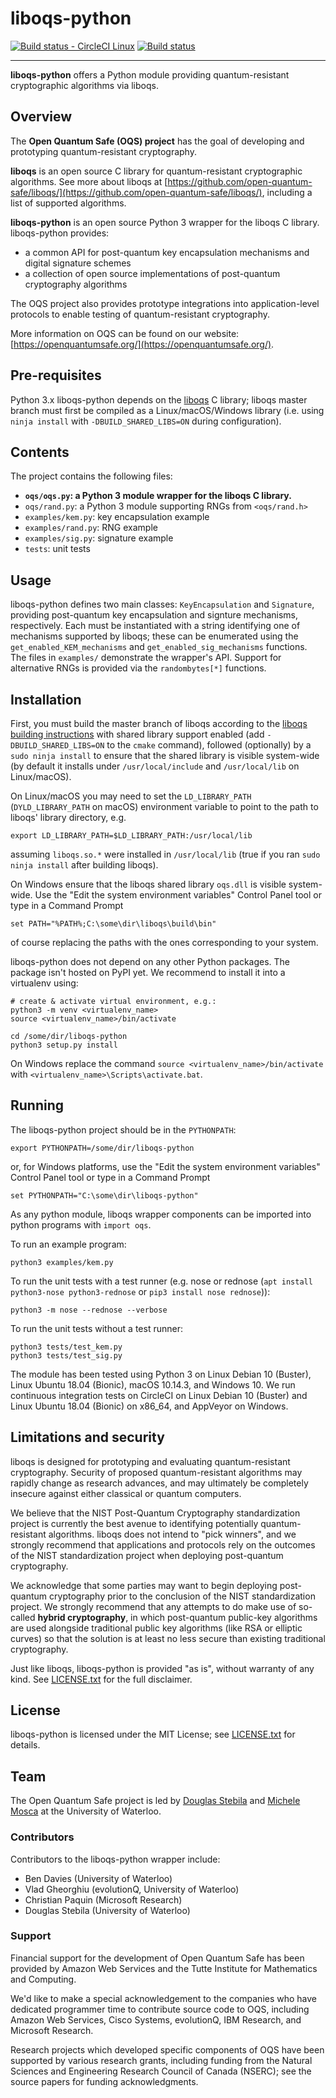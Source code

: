 liboqs-python
=============

[![Build status - CircleCI Linux](https://circleci.com/gh/open-quantum-safe/liboqs-python.svg?style=svg)](https://circleci.com/gh/open-quantum-safe/liboqs-python)
[![Build status](https://ci.appveyor.com/api/projects/status/xvfc8fn96fip52md?svg=true)](https://ci.appveyor.com/project/vsoftco/liboqs-python)

---

**liboqs-python** offers a Python module providing quantum-resistant cryptographic algorithms via liboqs.

Overview
--------

The **Open Quantum Safe (OQS) project** has the goal of developing and prototyping quantum-resistant cryptography.

**liboqs** is an open source C library for quantum-resistant cryptographic algorithms. See more about liboqs at [https://github.com/open-quantum-safe/liboqs/](https://github.com/open-quantum-safe/liboqs/), including a list of supported algorithms.

**liboqs-python** is an open source Python 3 wrapper for the liboqs C library. liboqs-python provides:

- a common API for post-quantum key encapsulation mechanisms and digital signature schemes
- a collection of open source implementations of post-quantum cryptography algorithms

The OQS project also provides prototype integrations into application-level protocols to enable testing of quantum-resistant cryptography.

More information on OQS can be found on our website: [https://openquantumsafe.org/](https://openquantumsafe.org/).

Pre-requisites
--------------
Python 3.x
liboqs-python depends on the [liboqs](https://github.com/open-quantum-safe/liboqs) C library; liboqs master branch must 
first be compiled as a Linux/macOS/Windows library (i.e. using `ninja install` with `-DBUILD_SHARED_LIBS=ON` during configuration).

Contents
--------

The project contains the following files:

 - **`oqs/oqs.py`: a Python 3 module wrapper for the liboqs C library.**
 - `oqs/rand.py`: a Python 3 module supporting RNGs from `<oqs/rand.h>`
 - `examples/kem.py`: key encapsulation example
 - `examples/rand.py`: RNG example
 - `examples/sig.py`: signature example
 - `tests`: unit tests

Usage
-----

liboqs-python defines two main classes: `KeyEncapsulation` and `Signature`, providing post-quantum key encapsulation and signture mechanisms, respectively. Each must be instantiated with a string identifying one of mechanisms supported by liboqs; these can be enumerated using the `get_enabled_KEM_mechanisms` and `get_enabled_sig_mechanisms` functions. The files in `examples/` demonstrate the wrapper's API.
Support for alternative RNGs is provided via the `randombytes[*]` functions.

Installation
------------

First, you must build the master branch of liboqs according to the [liboqs building instructions](https://github.com/open-quantum-safe/liboqs#linuxmacos) 
with shared library support enabled (add `-DBUILD_SHARED_LIBS=ON` to the `cmake` command), followed (optionally) by a `sudo ninja install` 
to ensure that the shared library is visible system-wide (by default it installs under `/usr/local/include` and `/usr/local/lib` on Linux/macOS). 

On Linux/macOS you may need to set the `LD_LIBRARY_PATH` (`DYLD_LIBRARY_PATH` on macOS) environment variable to point to the path to liboqs' library directory, e.g.

    export LD_LIBRARY_PATH=$LD_LIBRARY_PATH:/usr/local/lib

assuming `liboqs.so.*` were installed in `/usr/local/lib` (true if you ran `sudo ninja install` after building liboqs).

On Windows ensure that the liboqs shared library `oqs.dll` is visible system-wide. Use the "Edit the system environment variables" Control Panel 
tool or type in a Command Prompt
	
	set PATH="%PATH%;C:\some\dir\liboqs\build\bin"
	
of course replacing the paths with the ones corresponding to your system.

liboqs-python does not depend on any other Python packages. The package isn't hosted on PyPI yet. We recommend to install 
it into a virtualenv using:

	# create & activate virtual environment, e.g.:
	python3 -m venv <virtualenv_name>
	source <virtualenv_name>/bin/activate
	
	cd /some/dir/liboqs-python
	python3 setup.py install

On Windows replace the command `source <virtualenv_name>/bin/activate` with `<virtualenv_name>\Scripts\activate.bat`.

Running
-------

The liboqs-python project should be in the `PYTHONPATH`:

	export PYTHONPATH=/some/dir/liboqs-python
	
or, for Windows platforms, use the "Edit the system environment variables" Control Panel 
tool or type in a Command Prompt

    set PYTHONPATH="C:\some\dir\liboqs-python"

As any python module, liboqs wrapper components can be imported into python programs with `import oqs`.

To run an example program:

	python3 examples/kem.py

To run the unit tests with a test runner (e.g. nose or rednose (`apt install python3-nose python3-rednose` or `pip3 install nose rednose`)):

	python3 -m nose --rednose --verbose

To run the unit tests without a test runner:

	python3 tests/test_kem.py
	python3 tests/test_sig.py

The module has been tested using Python 3 on Linux Debian 10 (Buster), Linux Ubuntu 18.04 (Bionic), macOS 10.14.3, 
and Windows 10. We run continuous integration tests on CircleCI on Linux Debian 10 (Buster) and Linux Ubuntu 18.04 (Bionic) on x86_64,
and AppVeyor on Windows. 

Limitations and security
------------------------

liboqs is designed for prototyping and evaluating quantum-resistant cryptography. Security of proposed quantum-resistant algorithms may rapidly change as research advances, and may ultimately be completely insecure against either classical or quantum computers.

We believe that the NIST Post-Quantum Cryptography standardization project is currently the best avenue to identifying potentially quantum-resistant algorithms. liboqs does not intend to "pick winners", and we strongly recommend that applications and protocols rely on the outcomes of the NIST standardization project when deploying post-quantum cryptography.

We acknowledge that some parties may want to begin deploying post-quantum cryptography prior to the conclusion of the NIST standardization project. We strongly recommend that any attempts to do make use of so-called **hybrid cryptography**, in which post-quantum public-key algorithms are used alongside traditional public key algorithms (like RSA or elliptic curves) so that the solution is at least no less secure than existing traditional cryptography.

Just like liboqs, liboqs-python is provided "as is", without warranty of any kind. See [LICENSE.txt](https://github.com/open-quantum-safe/liboqs-python/blob/master/LICENSE.txt) for the full disclaimer.

License
-------

liboqs-python is licensed under the MIT License; see [LICENSE.txt](https://github.com/open-quantum-safe/liboqs-python/blob/master/LICENSE.txt) for details.

Team
----

The Open Quantum Safe project is led by [Douglas Stebila](https://www.douglas.stebila.ca/research/) and [Michele Mosca](http://faculty.iqc.uwaterloo.ca/mmosca/) at the University of Waterloo.

### Contributors

Contributors to the liboqs-python wrapper include:

- Ben Davies (University of Waterloo)
- Vlad Gheorghiu (evolutionQ, University of Waterloo)
- Christian Paquin (Microsoft Research)
- Douglas Stebila (University of Waterloo)

### Support

Financial support for the development of Open Quantum Safe has been provided by Amazon Web Services and the Tutte Institute for Mathematics and Computing.

We'd like to make a special acknowledgement to the companies who have dedicated programmer time to contribute source code to OQS, including Amazon Web Services, Cisco Systems, evolutionQ, IBM Research, and Microsoft Research.

Research projects which developed specific components of OQS have been supported by various research grants, including funding from the Natural Sciences and Engineering Research Council of Canada (NSERC); see the source papers for funding acknowledgments.
